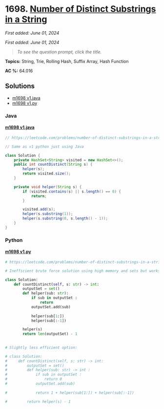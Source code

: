 # 1698. [Number of Distinct Substrings in a String](<https://leetcode.com/problems/number-of-distinct-substrings-in-a-string>)

*First added: June 01, 2024*

*First added: June 01, 2024*


> *To see the question prompt, click the title.*

**Topics:** String, Trie, Rolling Hash, Suffix Array, Hash Function

**AC %:** 64.016


## Solutions

- [m1698 v1.java](<../my-submissions/m1698 v1.java>)
- [m1698 v1.py](<../my-submissions/m1698 v1.py>)
### Java
#### [m1698 v1.java](<../my-submissions/m1698 v1.java>)
```Java
// https://leetcode.com/problems/number-of-distinct-substrings-in-a-string/

// Same as v1 python just using Java

class Solution {
    private HashSet<String> visited = new HashSet<>();
    public int countDistinct(String s) {
        helper(s);
        return visited.size();
    }

    private void helper(String s) {
        if (visited.contains(s) || s.length() == 0) {
            return;
        }

        visited.add(s);
        helper(s.substring(1));
        helper(s.substring(0, s.length() - 1));
    }
}
```

### Python
#### [m1698 v1.py](<../my-submissions/m1698 v1.py>)
```Python
# https://leetcode.com/problems/number-of-distinct-substrings-in-a-string/

# Inefficient brute force solution using high memory and sets but works

class Solution:
    def countDistinct(self, s: str) -> int:
        outputSet = set()
        def helper(sub: str):
            if sub in outputSet :
                return 
            outputSet.add(sub) 
            
            helper(sub[1:]) 
            helper(sub[:-1])

        helper(s)
        return len(outputSet) - 1
        
        
# Slightly less efficient option: 

# class Solution:
#     def countDistinct(self, s: str) -> int:
#         outputSet = set()
#         def helper(sub: str) -> int :
#             if sub in outputSet :
#                 return 0
#             outputSet.add(sub) 
            
#             return 1 + helper(sub[1:]) + helper(sub[:-1])

#         return helper(s) - 1
        
```

